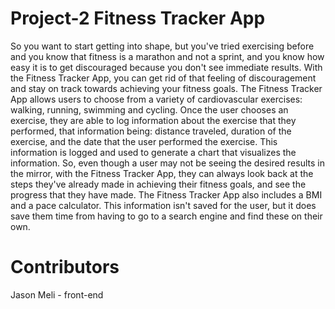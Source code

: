 # Project-2 Fitness Tracker App

So you want to start getting into shape, but you've tried exercising before and you know that fitness is a marathon and not a sprint, and you know how easy it is to get discouraged because you don't see immediate results. With the Fitness Tracker App, you can get rid of that feeling of discouragement and stay on track towards achieving your fitness goals. The Fitness Tracker App allows users to choose from a variety of cardiovascular exercises: walking, running, swimming and cycling. Once the user chooses an exercise, they are able to log information about the exercise that they performed, that information being: distance traveled, duration of the exercise, and the date that the user performed the exercise. This information is logged and used to generate a chart that visualizes the information. So, even though a user may not be seeing the desired results in the mirror, with the Fitness Tracker App, they can always look back at the steps they've already made in achieving their fitness goals, and see the progress that they have made. The Fitness Tracker App also includes a BMI and a pace calculator. This information isn't saved for the user, but it does save them time from having to go to a search engine and find these on their own.

# Contributors

Jason Meli - front-end